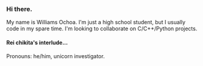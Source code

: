 ### Hi there.
My name is Williams Ochoa.
I'm just a high school student, but I usually code in my spare time.
I'm looking to collaborate on C/C++/Python projects.

#### Rei chikita's interlude...

Pronouns: he/him, unicorn investigator.
